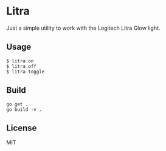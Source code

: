 # Litra

Just a simple utility to work with the Logitech Litra Glow light.

## Usage

```shell
$ litra on
$ litra off
$ litra toggle
```

## Build

```shell
go get .
go build -v .
``` 

## License

MIT
